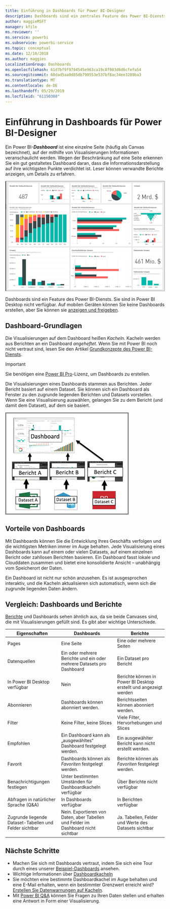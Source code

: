 ```yaml
---
title: Einführung in Dashboards für Power BI-Designer
description: Dashboards sind ein zentrales Feature des Power BI-Diensts. Sie bestehen aus einer einzelnen Seite (häufig als Canvas bezeichnet), auf der mithilfe von Visualisierungen Informationen veranschaulicht werden.
author: maggieMSFT
manager: kfile
ms.reviewer: ''
ms.service: powerbi
ms.subservice: powerbi-service
ms.topic: conceptual
ms.date: 12/10/2018
ms.author: maggies
LocalizationGroup: Dashboards
ms.openlocfilehash: 61d7bf9f9794545e963ca19c8f983d6d6cfefa54
ms.sourcegitcommit: 60dad5aa0d85db790553e537bf8ac34ee3289ba3
ms.translationtype: MT
ms.contentlocale: de-DE
ms.lasthandoff: 05/29/2019
ms.locfileid: "61150388"
---
```

# <a name="intro-to-dashboards-for-power-bi-designers"></a>Einführung in Dashboards für Power BI-Designer

Ein Power BI-***Dashboard*** ist eine einzelne Seite (häufig als Canvas bezeichnet), auf der mithilfe von Visualisierungen Informationen veranschaulicht werden. Wegen der Beschränkung auf eine Seite erkennen Sie ein gut gestaltetes Dashboard daran, dass die Informationsdarstellung auf ihre wichtigsten Punkte verdichtet ist. Leser können verwandte Berichte anzeigen, um Details zu erfahren.

![Dashboard](media/service-dashboards/power-bi-dashboard2.png)

Dashboards sind ein Feature des Power BI-Diensts. Sie sind in Power BI Desktop nicht verfügbar. Auf mobilen Geräten können Sie keine Dashboards erstellen, aber Sie können sie [anzeigen und freigeben](mobile-apps-view-dashboard.md).

## <a name="dashboard-basics"></a>Dashboard-Grundlagen 

Die Visualisierungen auf dem Dashboard heißen *Kacheln*. Kacheln werden aus Berichten an ein Dashboard *angeheftet*. Wenn Sie mit Power BI noch nicht vertraut sind, lesen Sie den Artikel [Grundkonzepte des Power BI-Diensts](service-basic-concepts.md).

> [!IMPORTANT]
> Sie benötigen eine [Power BI Pro](service-free-vs-pro.md)-Lizenz, um Dashboards zu erstellen.

Die Visualisierungen eines Dashboards stammen aus Berichten. Jeder Bericht basiert auf einem Dataset. Sie können sich ein Dashboard als Fenster zu den zugrunde liegenden Berichten und Datasets vorstellen. Wenn Sie eine Visualisierung auswählen, gelangen Sie zu dem Bericht (und damit dem Dataset), auf dem sie basiert.

![Diagramm, dass die Beziehungen zwischen Dashboards, Berichten und Datasets anzeigt](media/service-dashboards/power-bi-diagram.png)

## <a name="advantages-of-dashboards"></a>Vorteile von Dashboards
Mit Dashboards können Sie die Entwicklung Ihres Geschäfts verfolgen und die wichtigsten Metriken immer im Auge behalten. Jede Visualisierung eines Dashboards kann auf einem oder vielen Datasets, auf einem einzelnen Bericht oder zahllosen Berichten basieren. Ein Dashboard fasst lokale und Clouddaten zusammen und bietet eine konsolidierte Ansicht – unabhängig vom Speicherort der Daten.

Ein Dashboard ist nicht nur schön anzusehen. Es ist ausgesprochen interaktiv, und die Kacheln aktualisieren sich automatisch, wenn sich die zugrunde liegenden Daten ändern.

## <a name="dashboards-versus-reports"></a>Vergleich: Dashboards und Berichte
[Berichte](service-reports.md) und Dashboards sehen ähnlich aus, da sie beide Canvases sind, die mit Visualisierungen gefüllt sind. Es gibt aber wichtige Unterschiede.

| **Eigenschaften** | **Dashboards** | **Berichte** |
| --- | --- | --- |
| Pages |Eine Seite |Eine oder mehrere Seiten |
| Datenquellen |Ein oder mehrere Berichte und ein oder mehrere Datasets pro Dashboard |Ein Dataset pro Bericht |
| In Power BI Desktop verfügbar |Nein | Berichte können in Power BI Desktop erstellt und angezeigt werden |
| Abonnieren |Dashboards können abonniert werden. |Berichtsseiten können abonniert werden. |
| Filter |Keine Filter, keine Slices |Viele Filter, Hervorhebungen und Slices |
| Empfohlen |Ein Dashboard kann als „ausgewähltes“ Dashboard festgelegt werden. |Ein ausgewählter Bericht kann nicht erstellt werden. |
| Favorit | Dashboards können als *Favoriten* festgelegt werden. | Berichte können als *Favoriten* festgelegt werden.
| Benachrichtigungen festlegen |Unter bestimmten Umständen für Dashboardkacheln verfügbar |Über Berichte nicht verfügbar |
| Abfragen in natürlicher Sprache (Q&A) |In Dashboards verfügbar | In Berichten verfügbar |
| Zugrunde liegende Dataset-Tabellen und Felder sichtbar |Nein. Exportieren von Daten, aber Tabellen und Felder im Dashboard nicht sichtbar |Ja. Tabellen, Felder und Werte des Datasets sichtbar |


## <a name="next-steps"></a>Nächste Schritte
* Machen Sie sich mit Dashboards vertraut, indem Sie sich eine Tour durch eines unserer [Beispiel-Dashboards](sample-tutorial-connect-to-the-samples.md) ansehen.
* Wichtige Informationen über [Dashboardkacheln](service-dashboard-tiles.md)
* Sie möchten eine bestimmte Dashboardkachel im Auge behalten und eine E-Mail erhalten, wenn ein bestimmter Grenzwert erreicht wird? [Erstellen Sie Datenwarnungen auf Kacheln](service-set-data-alerts.md).
* Mit [Power BI Q&A](power-bi-tutorial-q-and-a.md) können Sie Fragen zu Ihren Daten stellen und erhalten eine Antwort in Form einer Visualisierung.
